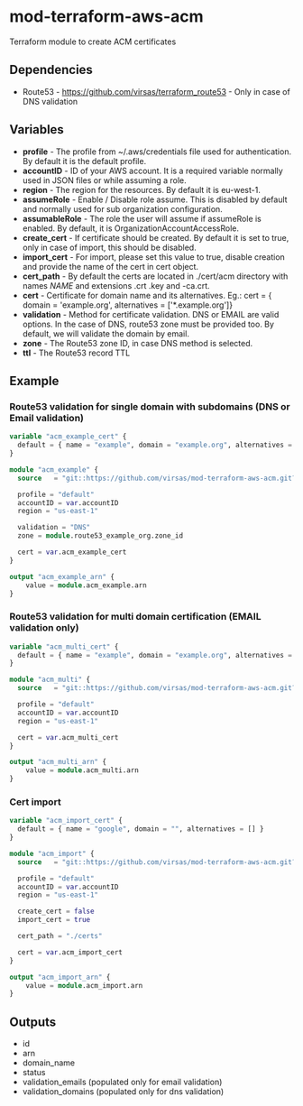# mod-terraform-aws-acm

Terraform module to create ACM certificates

## Dependencies

- Route53 - <https://github.com/virsas/terraform_route53> - Only in case of DNS validation

## Variables

- **profile** - The profile from ~/.aws/credentials file used for authentication. By default it is the default profile.
- **accountID** - ID of your AWS account. It is a required variable normally used in JSON files or while assuming a role.
- **region** - The region for the resources. By default it is eu-west-1.
- **assumeRole** - Enable / Disable role assume. This is disabled by default and normally used for sub organization configuration.
- **assumableRole** - The role the user will assume if assumeRole is enabled. By default, it is OrganizationAccountAccessRole.
- **create_cert** - If certificate should be created. By default it is set to true, only in case of import, this should be disabled.
- **import_cert** - For import, please set this value to true, disable creation and provide the name of the cert in cert object.
- **cert_path** - By default the certs are located in ./cert/acm directory with names *NAME* and extensions .crt .key and -ca.crt.
- **cert** - Certificate for domain name and its alternatives. Eg.: cert = { domain = 'example.org', alternatives = ['*.example.org']}
- **validation** - Method for certificate validation. DNS or EMAIL are valid options. In the case of DNS, route53 zone must be provided too. By default, we will validate the domain by email.
- **zone** - The Route53 zone ID, in case DNS method is selected.
- **ttl** - The Route53 record TTL

## Example

### Route53 validation for single domain with subdomains (DNS or Email validation)

``` terraform
variable "acm_example_cert" {
  default = { name = "example", domain = "example.org", alternatives = [ "www.example.org", "api.example.org", "app.example.org" ] }
}

module "acm_example" {
  source   = "git::https://github.com/virsas/mod-terraform-aws-acm.git?ref=v3.0.0"

  profile = "default"
  accountID = var.accountID
  region = "us-east-1"

  validation = "DNS"
  zone = module.route53_example_org.zone_id

  cert = var.acm_example_cert
}

output "acm_example_arn" {
    value = module.acm_example.arn
}
```

### Route53 validation for multi domain certification (EMAIL validation only)

``` terraform
variable "acm_multi_cert" {
  default = { name = "example", domain = "example.org", alternatives = [ "*.example.org", "example.com", "*.example.com" ] }
}

module "acm_multi" {
  source   = "git::https://github.com/virsas/mod-terraform-aws-acm.git?ref=v3.0.0"

  profile = "default"
  accountID = var.accountID
  region = "us-east-1"

  cert = var.acm_multi_cert
}

output "acm_multi_arn" {
    value = module.acm_multi.arn
}
```

### Cert import

``` terraform
variable "acm_import_cert" {
  default = { name = "google", domain = "", alternatives = [] }
}

module "acm_import" {
  source   = "git::https://github.com/virsas/mod-terraform-aws-acm.git?ref=v3.0.0"

  profile = "default"
  accountID = var.accountID
  region = "us-east-1"

  create_cert = false
  import_cert = true

  cert_path = "./certs"

  cert = var.acm_import_cert
}

output "acm_import_arn" {
    value = module.acm_import.arn
}
```

## Outputs

- id
- arn
- domain_name
- status
- validation_emails (populated only for email validation)
- validation_domains (populated only for dns validation)